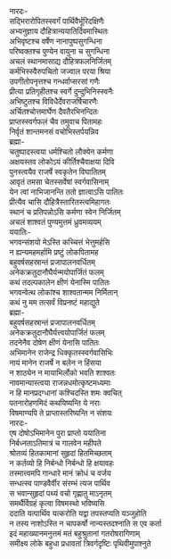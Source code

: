 नारदः-  
सद्भिरारोपितस्स्वर्गं पार्थिवैर्भूरिदक्षिणैः  
अभ्यनुज्ञाय दौहित्रान्ययातिर्दिवमास्थितः  
अभिवृष्टश्च वर्षेण नानापुष्पसुगन्धिना  
परिष्वक्तश्च पुण्येन वायुना च सुगन्धिना  
अचलं स्थानमासाद्य दौहित्रफलनिर्जितम्  
कर्मभिस्स्वैरुपचितो जज्वाल परया श्रिया  
उपगीतोपनृत्तश्च गन्धर्वाप्सरसां गणैः  
प्रीत्या प्रतिगृहीतश्च स्वर्गे दुन्दुभिनिस्स्वनैः  
अभिष्टुतश्च विविधैर्देवराजर्षिचारणैः  
अर्चितश्चोत्तमार्घेण दैवतैरभिनन्दितः  
प्राप्तस्स्वर्गफलं चैव तमुवाच पितामहः  
निर्वृतं शान्तमनसं वचोभिस्तर्पयन्निव  
ब्रह्मा-  
चतुष्पादस्त्वया धर्मश्चितो लौक्येन कर्मणा  
अक्षयस्तव लोकोऽयं कीर्तिश्चैवाक्षया दिवि  
पुनस्त्वयैव राजर्षे स्वकृतेन विघातितम्  
आवृतं तमसा चेतस्सर्वेषां स्वर्गवासिनाम्  
येन त्वां नाभिजानन्ति ततो ज्ञात्वाऽसि पातितः  
प्रीत्यैव चासि दौहित्रैस्तारितस्त्वमिहागतः  
स्थानं च प्रतिपन्नोऽसि कर्मणा स्वेन निर्जितम्  
अचलं शाश्वतं पुण्यमुत्तमं ध्रुवमव्ययम्  
ययातिः-  
भगवन्संशयो मेऽस्ति कच्चित्तं भेत्तुमर्हसि  
न ह्यन्यमहमर्हामि प्रष्टुं लोकपितामह  
बहुवर्षसहस्रान्तं प्रजापालनवर्धितम्  
अनेकक्रतुदानौघैर्यन्मयोपार्जितं फलम्  
कथं तदल्पकालेन क्षीणं येनास्मि पातितः  
भगवन्वेत्थ लोकांश्च शाश्वतान्मम निर्मितान्  
कथं नु मम तत्सर्वं विप्रनष्टं महाद्युते  
ब्रह्मा-  
बहुवर्षसहस्रान्तं प्रजापालनवर्धितम्  
अनेकक्रतुदानौघैर्यत्त्वयोपार्जितं फलम्  
तदनेनैव दोषेण क्षीणं येनासि पातितः  
अभिमानेन राजेन्द्र धिक्कृतस्स्वर्गवासिभिः  
नायं मानेन राजर्षे न बलेन न हिंसया  
न शाठ्येन न मायाभिर्लोको भवति शाश्वतः  
नावमान्यास्त्वया राजन्नधमोत्कृष्टमध्यमाः  
न हि मानप्रदग्धानां कश्चिदस्ति शमः क्वचित्  
पतनारोहणमिदं कथयिष्यन्ति ये नराः  
विषमाण्यपि ते प्राप्तास्तरिष्यन्ति न संशयः  
नारदः-  
एष दोषोऽभिमानेन पुरा प्राप्तो ययातिना  
निर्बध्नताऽतिमात्रं च गालवेन महीपते  
श्रोतव्यं हितकामानां सुहृदां हितमिच्छताम्  
न कर्तव्यो हि निर्बन्धो निर्बन्धो हि क्षयावहः  
तस्मात्त्वमपि गान्धारे मानं क्रोधं च वर्जय  
सन्धत्स्व पाण्डवैर्वीर संरम्भं त्यज पार्थिव  
स भवान्सुहृदां पथ्यं वचो गृह्णातु माऽनृतम्  
समर्थैर्विग्रहं कृत्वा विषमस्थो भविष्यसि  
ददाति यत्पार्थिव यत्करोति यद्वा तपस्तप्यति यञ्जुहोति  
न तस्य नाशोऽस्ति न चापकर्षो नान्यस्तदश्नाति स एव कर्ता  
इदं महाख्यानमनुत्तमं मतं बहुश्रुतानां गतरोषरागिणाम्  
समीक्ष्य लोके बहुधा प्रधावतां त्रिवर्गदृष्टिः पृथिवीमुपाश्नुते  
